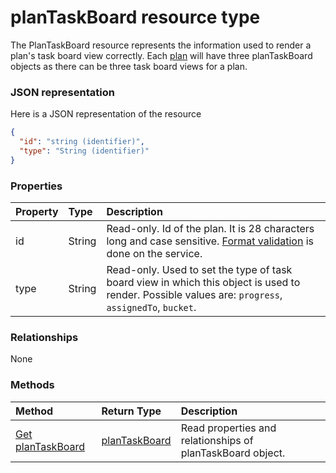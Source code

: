 # planTaskBoard resource type

The PlanTaskBoard resource represents the information used to render a plan's task board view correctly. Each [plan](plan.md) will have three planTaskBoard objects as there can be three task board views for a plan.

### JSON representation

Here is a JSON representation of the resource

<!-- {
  "blockType": "resource",
  "optionalProperties": [

  ],
  "@odata.type": "microsoft.graph.plantaskboard"
}-->

```json
{
  "id": "string (identifier)",
  "type": "String (identifier)"
}

```
### Properties
| Property	   | Type	|Description|
|:---------------|:--------|:----------|
|id|String| Read-only. Id of the plan. It is 28 characters long and case sensitive. [Format validation](tasks_identifiers_disclaimer) is done on the service. |
|type|String| Read-only. Used to set the type of task board view in which this object is used to render. Possible values are: `progress`, `assignedTo`, `bucket`.|

### Relationships
None


### Methods

| Method		   | Return Type	|Description|
|:---------------|:--------|:----------|
|[Get planTaskBoard](../api/plantaskboard_get.md) | [planTaskBoard](plantaskboard.md) |Read properties and relationships of planTaskBoard object.|

<!-- uuid: 8fcb5dbc-d5aa-4681-8e31-b001d5168d79
2015-10-25 14:57:30 UTC -->
<!-- {
  "type": "#page.annotation",
  "description": "planTaskBoard resource",
  "keywords": "",
  "section": "documentation",
  "tocPath": ""
}-->